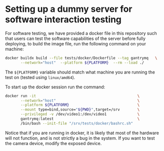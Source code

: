 # Setting up a dummy server for software interaction testing

For software testing, we have provided a docker file in this repository such
that users can test the software capabilities of the server before fully
deploying, to build the image file, run the following command on your machine:

```bash
docker buildx build --file tests/docker/Dockerfile --tag gantrymq   \
       --network="host"  --platform ${PLATFORM}  --rm --load ./
```

The `${PLATFORM}` variable should match what machine you are running the test on
(tested using `linux/amd64`).

To start up the docker session run the command:

```bash
docker run -it                                              \
       --network="host"                                     \
       --platform ${PLATFORM}                               \
       --mount type=bind,source="${PWD}",target=/srv        \
       --privileged -v /dev/video1:/dev/video1              \
       gantrymq:latest                                      \
       /bin/bash --init-file "/srv/tests/docker/bashrc.sh"
```

Notice that if you are running in docker, it is likely that most of the hardware
will not function, and is not strictly a bug in the system. If you want to test
the camera device, modify the exposed device.
